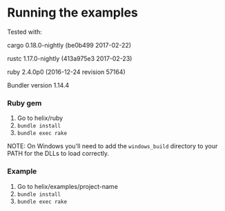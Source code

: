 # Running the examples

Tested with:


cargo 0.18.0-nightly (be0b499 2017-02-22)

rustc 1.17.0-nightly (413a975e3 2017-02-23)

ruby 2.4.0p0 (2016-12-24 revision 57164)

Bundler version 1.14.4

### Ruby gem
1. Go to helix/ruby
2. `bundle install`
3. `bundle exec rake`

NOTE: On Windows you'll need to add the `windows_build` directory to your PATH
for the DLLs to load correctly.

### Example
1. Go to helix/examples/project-name
2. `bundle install`
3. `bundle exec rake`
